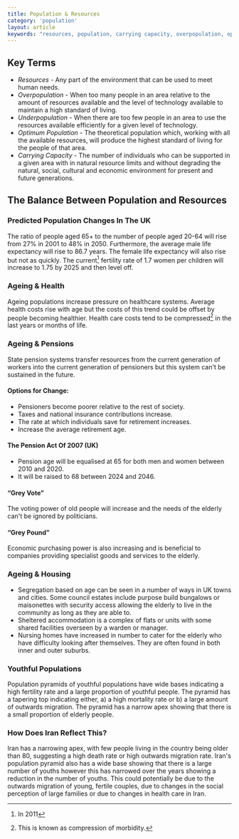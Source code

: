 ```yaml
---
title: Population & Resources
category: 'population'
layout: article
keywords: "resources, population, carrying capacity, overpopulation, optimum population, birth rate, fertility rate, death rate"
---
```


## Key Terms

- *Resources* - Any part of the environment that can be used to meet human needs.
- *Overpopulation* - When too many people in an area relative to the amount of resources available and the level of technology available to maintain a high standard of living. 
- *Underpopulation* - When there are too few people in an area to use the resources available efficiently for a given level of technology.
- *Optimum Population* - The theoretical population which, working with all the available resources, will produce the highest standard of living for the people of that area. 
- *Carrying Capacity* - The number of individuals who can be supported in a given area with in natural resource limits and without degrading the natural, social, cultural and economic environment for present and future generations.

## The Balance Between Population and Resources

### Predicted Population Changes In The UK

The ratio of people aged 65+ to the number of people aged 20-64 will rise from 27% in 2001 to 48% in 2050. Furthermore, the average male life expectancy will rise to 86.7 years. The female life expectancy will also rise but not as quickly. The current[^1] fertility rate of 1.7 women per children will increase to 1.75 by 2025 and then level off. 

### Ageing & Health

Ageing populations increase pressure on healthcare systems. Average health costs rise with age but the costs of this trend could be offset by people becoming healthier. Health care costs tend to be compressed[^2] in the last years or months of life. 

### Ageing & Pensions

State pension systems transfer resources from the current generation of workers into the current generation of pensioners but this system can't be sustained in the future. 

#### Options for Change:

- Pensioners become poorer relative to the rest of society. 
- Taxes and national insurance contributions increase. 
- The rate at which individuals save for retirement increases.
- Increase the average retirement age. 

#### The Pension Act Of 2007 (UK)

- Pension age will be equalised at 65 for both men and women between 2010 and 2020. 
- It will be raised to 68 between 2024 and 2046.

#### “Grey Vote”

The voting power of old people will increase and the needs of the elderly can't be ignored by politicians. 

#### “Grey Pound”

Economic purchasing power is also increasing and is beneficial to companies providing specialist goods and services to the elderly.

### Ageing & Housing

- Segregation based on age can be seen in a number of ways in UK towns and cities. Some council estates include purpose build bungalows or maisonettes with security access allowing the elderly to live in the community as long as they are able to.
- Sheltered accommodation is a complex of flats or units with some shared facilities overseen by a warden or manager. 
- Nursing homes have increased in number to cater for the elderly who have difficulty looking after themselves. They are often found in both inner and outer suburbs.

### Youthful Populations

Population pyramids of youthful populations have wide bases indicating a high fertility rate and a large proportion of youthful people. The pyramid has a tapering top indicating either, a) a high mortality rate or b) a large amount of outwards migration. The pyramid has a narrow apex showing that there is a small proportion of elderly people.

### How Does Iran Reflect This?  

Iran has a narrowing apex, with few people living in the country being older than 80, suggesting a high death rate or high outwards migration rate. Iran's population pyramid also has a wide base showing that there is a large number of youths however this has narrowed over the years showing a reduction in the number of youths. This could potentially be due to the outwards migration of young, fertile couples, due to changes in the social perception of large families or due to changes in health care in Iran. 

[^1]: In 2011

[^2]: This is known as compression of morbidity. 